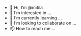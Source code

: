 - 👋 Hi, I’m @mitila
- 👀 I’m interested in ...
- 🌱 I’m currently learning ...
- 💞️ I’m looking to collaborate on ...
- 📫 How to reach me ...

<!---
mitila/mitila is a ✨ special ✨ repository because its `README.md` (this file) appears on your GitHub profile.
You can click the Preview link to take a look at your changes.
--->
